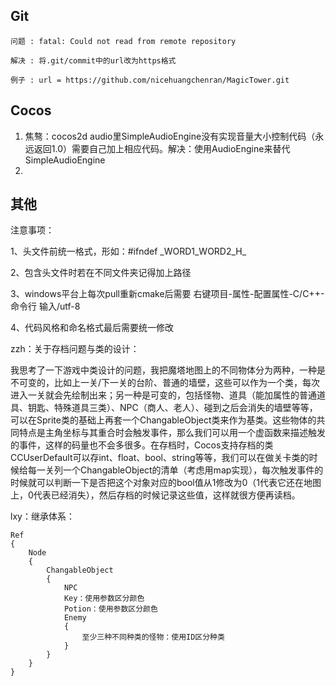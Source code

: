 ## Git


    问题 : fatal: Could not read from remote repository
    
    解决 : 将.git/commit中的url改为https格式
    
    例子 : url = https://github.com/nicehuangchenran/MagicTower.git

## Cocos

1. 焦骜：cocos2d audio里SimpleAudioEngine没有实现音量大小控制代码（永远返回1.0）需要自己加上相应代码。解决：使用AudioEngine来替代SimpleAudioEngine
1. 

## 其他

注意事项：

1、头文件前统一格式，形如：#ifndef \_WORD1_WORD2_H_

2、包含头文件时若在不同文件夹记得加上路径

3、windows平台上每次pull重新cmake后需要 右键项目-属性-配置属性-C/C++-命令行 输入/utf-8

4、代码风格和命名格式最后需要统一修改



zzh：关于存档问题与类的设计：

我思考了一下游戏中类设计的问题，我把魔塔地图上的不同物体分为两种，一种是不可变的，比如上一关/下一关的台阶、普通的墙壁，这些可以作为一个类，每次进入一关就会先绘制出来；另一种是可变的，包括怪物、道具（能加属性的普通道具、钥匙、特殊道具三类）、NPC（商人、老人）、碰到之后会消失的墙壁等等，可以在Sprite类的基础上再套一个ChangableObject类来作为基类。这些物体的共同特点是主角坐标与其重合时会触发事件，那么我们可以用一个虚函数来描述触发的事件，这样的码量也不会多很多。在存档时，Cocos支持存档的类CCUserDefault可以存int、float、bool、string等等，我们可以在做关卡类的时候给每一关列一个ChangableObject的清单（考虑用map实现），每次触发事件的时候就可以判断一下是否把这个对象对应的bool值从1修改为0（1代表它还在地图上，0代表已经消失），然后存档的时候记录这些值，这样就很方便再读档。

lxy：继承体系：

```
Ref
{
	Node
	{
		ChangableObject
		{
			NPC
			Key：使用参数区分颜色
			Potion：使用参数区分颜色
			Enemy
			{
				至少三种不同种类的怪物：使用ID区分种类
			}
		}
	}
}
```

